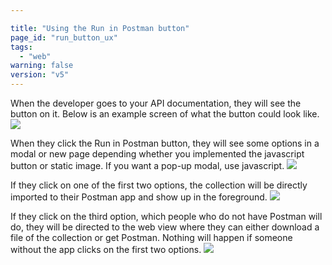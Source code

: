 ```yaml
---

title: "Using the Run in Postman button"
page_id: "run_button_ux"
tags: 
  - "web"
warning: false
version: "v5"
---
```


When the developer goes to your API documentation, they will see the button on it. Below is an example screen of what the button could look like.
![](https://www.getpostman.com/img/v1/docs/run_btn_ux/run_btn_ux_1.png)

When they click the Run in Postman button, they will see some options in a modal or new page depending whether you implemented the javascript button or static image. If you want a pop-up modal, use javascript. ![](https://www.getpostman.com/img/v1/docs/run_btn_ux/run_btn_ux_2.png)

If they click on one of the first two options, the collection will be directly imported to their Postman app and show up in the foreground.
![](https://www.getpostman.com/img/v1/docs/run_btn_ux/run_btn_ux_3.png)

If they click on the third option, which people who do not have Postman will do, they will be directed to the web view where they can either download a file of the collection or get Postman. Nothing will happen if someone without the app clicks on the first two options.
![](https://www.getpostman.com/img/v1/docs/run_btn_ux/run_btn_ux_4.png)
